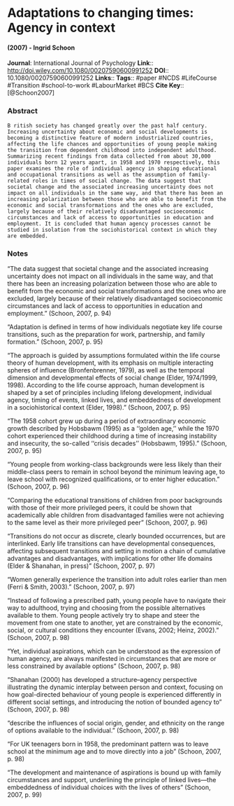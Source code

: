 # Adaptations to changing times: Agency in context
#### (2007) - Ingrid Schoon
**Journal**: International Journal of Psychology
**Link**:: http://doi.wiley.com/10.1080/00207590600991252
**DOI**:: 10.1080/00207590600991252
**Links**:: 
**Tags**:: #paper #NCDS #LifeCourse #Transition #school-to-work #LabourMarket #BCS 
**Cite Key**:: [@Schoon2007]

### Abstract

```
B ritish society has changed greatly over the past half century. Increasing uncertainty about economic and social developments is becoming a distinctive feature of modern industrialized countries, affecting the life chances and opportunities of young people making the transition from dependent childhood into independent adulthood. Summarizing recent findings from data collected from about 30,000 individuals born 12 years apart, in 1958 and 1970 respectively, this paper examines the role of individual agency in shaping educational and occupational transitions as well as the assumption of family-related roles in times of social change. The data suggest that societal change and the associated increasing uncertainty does not impact on all individuals in the same way, and that there has been an increasing polarization between those who are able to benefit from the economic and social transformations and the ones who are excluded, largely because of their relatively disadvantaged socioeconomic circumstances and lack of access to opportunities in education and employment. It is concluded that human agency processes cannot be studied in isolation from the sociohistorical context in which they are embedded.
```

### Notes

“The data suggest that societal change and the associated increasing uncertainty does not impact on all individuals in the same way, and that there has been an increasing polarization between those who are able to benefit from the economic and social transformations and the ones who are excluded, largely because of their relatively disadvantaged socioeconomic circumstances and lack of access to opportunities in education and employment.” (Schoon, 2007, p. 94)

“Adaptation is defined in terms of how individuals negotiate key life course transitions, such as the preparation for work, partnership, and family formation.” (Schoon, 2007, p. 95)

“The approach is guided by assumptions formulated within the life course theory of human development, with its emphasis on multiple interacting spheres of influence (Bronfenbrenner, 1979), as well as the temporal dimension and developmental effects of social change (Elder, 1974/1999, 1998). According to the life course approach, human development is shaped by a set of principles including lifelong development, individual agency, timing of events, linked lives, and embeddedness of development in a sociohistorical context (Elder, 1998).” (Schoon, 2007, p. 95)

“The 1958 cohort grew up during a period of extraordinary economic growth described by Hobsbawm (1995) as a ‘‘golden age,’’ while the 1970 cohort experienced their childhood during a time of increasing instability and insecurity, the so-called ‘‘crisis decades’’ (Hobsbawm, 1995).” (Schoon, 2007, p. 95)

“Young people from working-class backgrounds were less likely than their middle-class peers to remain in school beyond the minimum leaving age, to leave school with recognized qualifications, or to enter higher education.” (Schoon, 2007, p. 96)

“Comparing the educational transitions of children from poor backgrounds with those of their more privileged peers, it could be shown that academically able children from disadvantaged families were not achieving to the same level as their more privileged peer” (Schoon, 2007, p. 96)

“Transitions do not occur as discrete, clearly bounded occurrences, but are interlinked. Early life transitions can have developmental consequences, affecting subsequent transitions and setting in motion a chain of cumulative advantages and disadvantages, with implications for other life domains (Elder & Shanahan, in press)” (Schoon, 2007, p. 97)

“Women generally experience the transition into adult roles earlier than men (Ferri & Smith, 2003).” (Schoon, 2007, p. 97)

“Instead of following a prescribed path, young people have to navigate their way to adulthood, trying and choosing from the possible alternatives available to them. Young people actively try to shape and steer the movement from one state to another, yet are constrained by the economic, social, or cultural conditions they encounter (Evans, 2002; Heinz, 2002).” (Schoon, 2007, p. 98)

“Yet, individual aspirations, which can be understood as the expression of human agency, are always manifested in circumstances that are more or less constrained by available options” (Schoon, 2007, p. 98)

“Shanahan (2000) has developed a structure–agency perspective illustrating the dynamic interplay between person and context, focusing on how goal-directed behaviour of young people is experienced differently in different social settings, and introducing the notion of bounded agency to” (Schoon, 2007, p. 98)

“describe the influences of social origin, gender, and ethnicity on the range of options available to the individual.” (Schoon, 2007, p. 98)

“For UK teenagers born in 1958, the predominant pattern was to leave school at the minimum age and to move directly into a job” (Schoon, 2007, p. 98)

“The development and maintenance of aspirations is bound up with family circumstances and support, underlining the principle of linked lives—the embeddedness of individual choices with the lives of others” (Schoon, 2007, p. 99)